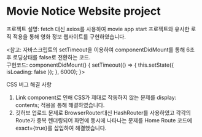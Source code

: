# Movie Notice Website project

프로젝트 설명: fetch 대신 axios를 사용하여 movie app start 프로젝트와 유사한 로직 적용을 통해 영화 정보 웹사이트를 구현하였습니다.

<참고: 자바스크립트의 setTimeout을 이용하여 componentDidMount를 통해 6초 후 로딩상태를 false로 전환하는 코드.
<br />
구현코드: componentDidMount() {
setTimeout(() => {
this.setState({ isLoading: false });
}, 6000);
}>

CSS 버그 해결 사항

1. Link component로 인해 CSS가 제대로 작동하지 않는 문제를 display: contents; 적용을 통해 해결하였습니다.
2. 깃허브 업로드 문제로 BrowserRouter대신 HashRouter를 사용하였고 각각의 Route가 중복 렌더링되어 화면에 동시에 나타나는 문제를 Home Route 코드에 exact={true}를 삽입하여 해결했습니다.
